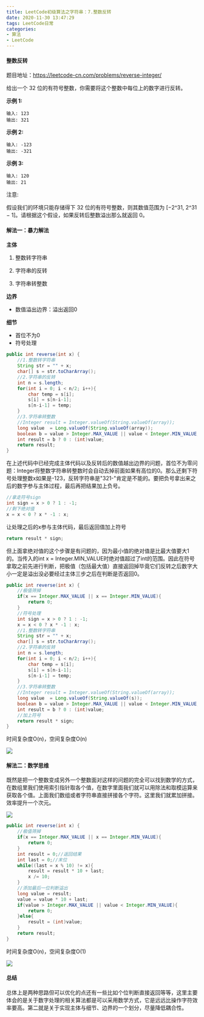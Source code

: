 ```yaml
---
title: LeetCode初级算法之字符串：7.整数反转
date: 2020-11-30 13:47:29
tags: LeetCode日常
categories: 
- 算法
- LeetCode
---
```


#### 整数反转

题目地址：https://leetcode-cn.com/problems/reverse-integer/

给出一个 32 位的有符号整数，你需要将这个整数中每位上的数字进行反转。<!--more-->

**示例 1:**

```
输入: 123
输出: 321
```

 **示例 2:**

```
输入: -123
输出: -321
```

**示例 3:**

```
输入: 120
输出: 21
```

注意:

假设我们的环境只能存储得下 32 位的有符号整数，则其数值范围为 [−2^31,  2^31 − 1]。请根据这个假设，如果反转后整数溢出那么就返回 0。

#### 解法一：暴力解法

**主体**

1. 整数转字符串

2. 字符串的反转
3. 字符串转整数

**边界**

* 数值溢出边界：溢出返回0

**细节**

* 首位不为0
* 符号处理

```java
public int reverse(int x) {
	//1.整数转字符串
    String str = "" + x;
    char[] s = str.toCharArray();
    //2.字符串的反转
    int n = s.length;
    for(int i = 0; i < n/2; i++){
        char temp = s[i];
        s[i] = s[n-i-1];
        s[n-i-1] = temp;
    }
    //3.字符串转整数 
    //Integer result = Integer.valueOf(String.valueOf(array));
    long value  = Long.valueOf(String.valueOf(array));
    boolean b = value > Integer.MAX_VALUE || value < Integer.MIN_VALUE;
    int result = b ? 0 : (int)value;
    return result;
}
```

在上述代码中已经完成主体代码以及反转后的数值越出边界的问题，首位不为零问题：Integer将整数字符串转整数时会自动去掉前面如果有高位的0。那么还剩下符号处理整数x如果是-123，反转字符串是"321-"肯定是不能的。要把负号拿出来之后的数字参与主体过程，最后再把结果加上负号。

```java
//拿走符号sign
int sign = x > 0 ? 1 : -1;
//剩下绝对值
x = x < 0 ? x * -1 : x;
```

让处理之后的x参与主体代码，最后返回值加上符号

```java
return result * sign;
```

但上面拿绝对值的这个步骤是有问题的，因为最小值的绝对值是比最大值要大1的。当传入的int x = Integer.MIN_VALUE时绝对值超过了int的范围。因此在符号拿取之前先进行判断，把极值（包括最大值）直接返回掉毕竟它们反转之后数字大小一定是溢出没必要经过主体三步之后在判断是否返回0。

```java
public int reverse(int x) {
    //极值筛掉
	if(x == Integer.MAX_VALUE || x == Integer.MIN_VALUE){
        return 0;
    }
    //符号处理
	int sign = x > 0 ? 1 : -1;
	x = x < 0 ? x * -1 : x;
	//1.整数转字符串
    String str = "" + x;
    char[] s = str.toCharArray();
    //2.字符串的反转
    int n = s.length;
    for(int i = 0; i < n/2; i++){
        char temp = s[i];
        s[i] = s[n-i-1];
        s[n-i-1] = temp;
    }
    //3.字符串转整数 
    //Integer result = Integer.valueOf(String.valueOf(array));
    long value  = Long.valueOf(String.valueOf(s));
    boolean b = value > Integer.MAX_VALUE || value < Integer.MIN_VALUE;
    int result = b ? 0 : (int)value;
    //加上符号
    return result * sign;
}
```

时间复杂度O(n)，空间复杂度O(n)

![](https://gitee-blogimage.oss-cn-beijing.aliyuncs.com/blogImage/%E6%95%B4%E6%95%B0%E5%8F%8D%E8%BD%AC/1.png)



#### 解法二：数学思维

既然是把一个整数变成另外一个整数面对这样的问题的完全可以找到数学的方式，在数组里我们使用索引指针取各个值，在数字里面我们就可以用除法和取模运算来获取各个值。上面我们数组或者字符串直接拼接各个字符。这里我们就累加拼接。效率提升一个次元。

![](https://gitee-blogimage.oss-cn-beijing.aliyuncs.com/blogImage/%E6%95%B4%E6%95%B0%E5%8F%8D%E8%BD%AC/2.png)



```java
public int reverse(int x) {
    //极值筛掉
	if(x == Integer.MAX_VALUE || x == Integer.MIN_VALUE){
        return 0;
    }
    int result = 0;//返回结果
	int last = 0;//末位
    while((last = x % 10) != x){
        result = result * 10 + last;
        x /= 10;
    }
    //添加最后一位判断溢出
    long value = result;
    value = value * 10 + last;
    if(value > Integer.MAX_VALUE || value < Integer.MIN_VALUE){
        return 0;
    }else{
        result = (int)value;
    }
    return result;
}
```

时间复杂度O(n)，空间复杂度O(1)

![](https://gitee-blogimage.oss-cn-beijing.aliyuncs.com/blogImage/%E6%95%B4%E6%95%B0%E5%8F%8D%E8%BD%AC/3.png)

#### 总结

总体上是两种思路但可以优化的点还有一些比如个位判断直接返回等等，这里主要体会的是关于数字处理的相关算法都是可以采用数学方式，它是远远比操作字符效率要高。第二就是关于实现主体与细节、边界的一个划分，尽量降低耦合性。